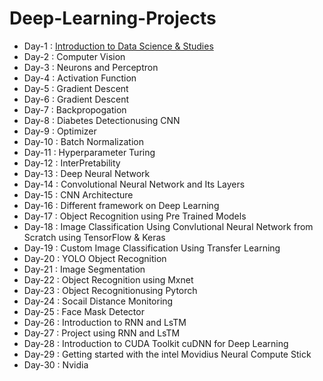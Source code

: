 # Deep-Learning-Projects
- Day-1 : [Introduction to Data Science & Studies]()
- Day-2 : Computer Vision
- Day-3 : Neurons and Perceptron
- Day-4 : Activation Function
- Day-5 : Gradient Descent
- Day-6 : Gradient Descent
- Day-7 : Backpropogation
- Day-8 : Diabetes Detectionusing CNN
- Day-9 : Optimizer
- Day-10 : Batch Normalization
- Day-11 : Hyperparameter Turing
- Day-12 : InterPretability
- Day-13 : Deep Neural Network
- Day-14 : Convolutional Neural Network and Its Layers
- Day-15 : CNN Architecture
- Day-16 : Different framework on Deep Learning
- Day-17 : Object Recognition using Pre Trained Models
- Day-18 : Image Classification Using Convlutional Neural Network from Scratch using TensorFlow & Keras
- Day-19 : Custom Image Classification Using Transfer Learning
- Day-20 : YOLO Object Recognition
- Day-21 : Image Segmentation
- Day-22 : Object Recognition using Mxnet
- Day-23 : Object Recognitionusing Pytorch
- Day-24 : Socail Distance Monitoring 
- Day-25 : Face Mask Detector
- Day-26 : Introduction to RNN and LsTM
- Day-27 : Project using RNN and LsTM
- Day-28 : Introduction to CUDA Toolkit cuDNN for  Deep Learning
- Day-29 : Getting started with the intel Movidius Neural Compute Stick
- Day-30 : Nvidia

